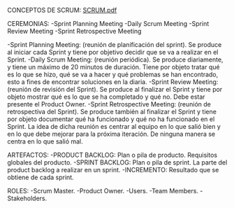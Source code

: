 CONCEPTOS DE SCRUM:
[SCRUM.pdf](https://github.com/JosePolvora/METODOLIGIA-SCRUM/files/8935872/SCRUM.pdf)

CEREMONIAS:
-Sprint Planning Meeting
-Daily Scrum Meeting
-Sprint Review Meeting
-Sprint Retrospective Meeting

-Sprint Planning Meeting: (reunión de planificación del sprint). Se produce al iniciar cada Sprint y tiene por objetivo decidir que se va a realizar en el Sprint.
-Daily Scrum Meeting: (reunión periódica). Se produce diariamente, y tiene un máximo de 20 minutos de duración. Tiene por objeto tratar qué es lo que se hizo, qué se va a hacer y qué problemas se han encontrado, esto a fines de encontrar soluciones en la diaria.
-Sprint Review Meeting: (reunión de revisión del Sprint). Se produce al finalizar el Sprint y tiene por objeto mostrar qué es lo que se ha completado y qué no. Debe estar presente el Product Owner.
-Sprint Retrospective Meeting: (reunión de retrospectiva del Sprint). Se produce también al finalizar el Sprint y tiene por objeto documentar qué ha funcionado y qué no ha funcionado en el Sprint. La idea de dicha reunión es centrar al equipo en lo que salió bien y en lo que debe mejorar para la próxima iteración. De ninguna manera se centra en lo que salió mal.

ARTEFACTOS:
-PRODUCT BACKLOG: Plan o pila de producto. Requisitos globales del producto.
-SPRINT BACKLOG: Plan o pila de sprint. La parte del product backlog a realizar en un sprint.
-INCREMENTO: Resultado que se obtiene de cada sprint.

ROLES:
-Scrum Master.
-Product Owner.
-Users.
-Team Members.
-Stakeholders.
